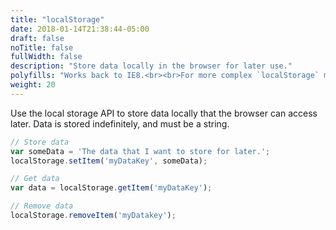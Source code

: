 ```yaml
---
title: "localStorage"
date: 2018-01-14T21:38:44-05:00
draft: false
noTitle: false
fullWidth: false
description: "Store data locally in the browser for later use."
polyfills: "Works back to IE8.<br><br>For more complex `localStorage` management, I wrote [a small helper library](https://github.com/cferdinandi/bin)."
weight: 20
---
```


Use the local storage API to store data locally that the browser can access later. Data is stored indefinitely, and must be a string.

```javascript
// Store data
var someData = 'The data that I want to store for later.';
localStorage.setItem('myDataKey', someData);

// Get data
var data = localStorage.getItem('myDataKey');

// Remove data
localStorage.removeItem('myDatakey');
```